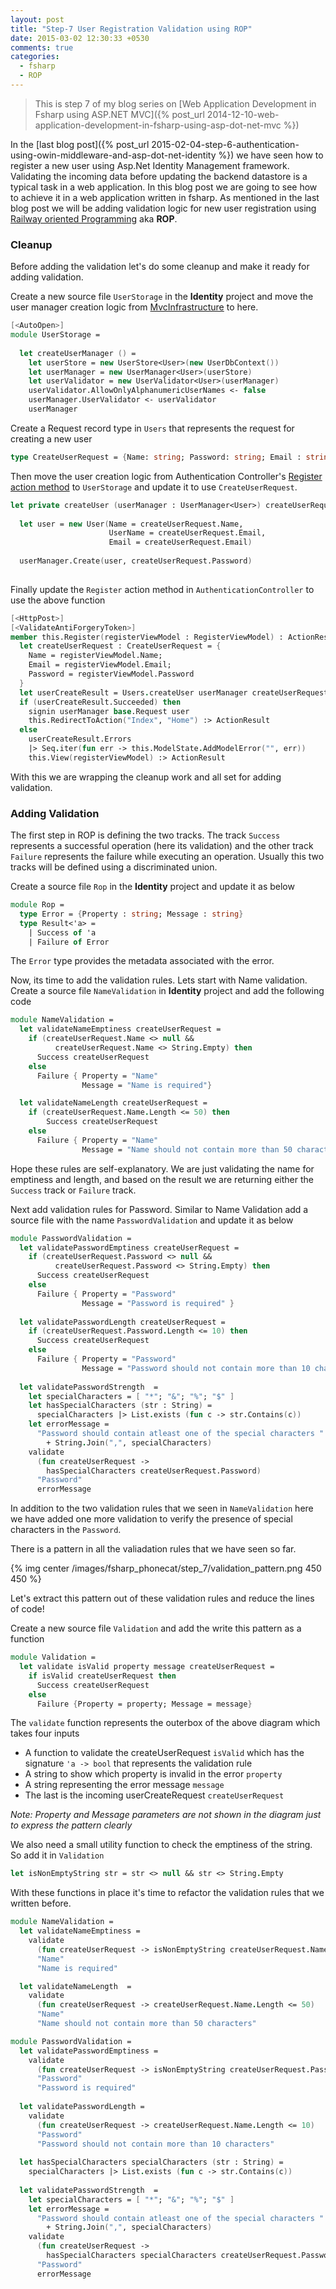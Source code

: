 ```yaml
---
layout: post
title: "Step-7 User Registration Validation using ROP"
date: 2015-03-02 12:30:33 +0530
comments: true
categories: 
  - fsharp
  - ROP
---
```


> This is step 7 of my blog series on [Web Application Development in Fsharp using ASP.NET MVC]({% post_url 2014-12-10-web-application-development-in-fsharp-using-asp-dot-net-mvc %})

In the [last blog post]({% post_url 2015-02-04-step-6-authentication-using-owin-middleware-and-asp-dot-net-identity %}) we have seen how to register a new user using Asp.Net Identity Management framework. Validating the incoming data before updating the backend datastore is a typical task in a web application. In this blog post we are going to see how to achieve it in a web application written in fsharp. As mentioned in the last blog post we will be adding validation logic for new user registration using [Railway oriented Programming](http://fsharpforfunandprofit.com/rop/) aka **ROP**.


### Cleanup

Before adding the validation let's do some cleanup and make it ready for adding validation. 

Create a new source file ```UserStorage``` in the **Identity** project and move the user manager creation logic from [MvcInfrastructure](https://github.com/tamizhvendan/fsharp-phonecat/blob/6/Web/MvcInfrastructure.fs#L15-L20) to here.

```fsharp
[<AutoOpen>]
module UserStorage =   
  
  let createUserManager () =
    let userStore = new UserStore<User>(new UserDbContext())
    let userManager = new UserManager<User>(userStore) 
    let userValidator = new UserValidator<User>(userManager)
    userValidator.AllowOnlyAlphanumericUserNames <- false   
    userManager.UserValidator <- userValidator
    userManager
```

Create a Request record type in ```Users``` that represents the request for creating a new user

```fsharp
type CreateUserRequest = {Name: string; Password: string; Email : string}
```

Then move the user creation logic from Authentication Controller's [Register action method](https://github.com/tamizhvendan/fsharp-phonecat/blob/6/Web/Controllers/AuthenticationController.fs#L62-L65) to ```UserStorage``` and update it to use ```CreateUserRequest```.

```fsharp
let private createUser (userManager : UserManager<User>) createUserRequest =
    
  let user = new User(Name = createUserRequest.Name, 
                      UserName = createUserRequest.Email, 
                      Email = createUserRequest.Email)
  
  userManager.Create(user, createUserRequest.Password)
    
```

Finally update the ```Register``` action method in ```AuthenticationController``` to use the above function

```fsharp
[<HttpPost>]
[<ValidateAntiForgeryToken>]
member this.Register(registerViewModel : RegisterViewModel) : ActionResult =
  let createUserRequest : CreateUserRequest = {
    Name = registerViewModel.Name; 
    Email = registerViewModel.Email; 
    Password = registerViewModel.Password 
  }
  let userCreateResult = Users.createUser userManager createUserRequest
  if (userCreateResult.Succeeded) then
    signin userManager base.Request user      
    this.RedirectToAction("Index", "Home") :> ActionResult
  else
    userCreateResult.Errors
    |> Seq.iter(fun err -> this.ModelState.AddModelError("", err))
    this.View(registerViewModel) :> ActionResult
```

With this we are wrapping the cleanup work and all set for adding validation.

### Adding Validation

The first step in ROP is defining the two tracks. The track ```Success``` represents a successful operation (here its validation) and the other track ```Failure``` represents the failure while executing an operation. Usually this two tracks will be defined using a discriminated union.

Create a source file ```Rop``` in the **Identity** project and update it as below

```fsharp
module Rop = 
  type Error = {Property : string; Message : string}
  type Result<'a> = 
    | Success of 'a
    | Failure of Error
```  

The ```Error``` type provides the metadata associated with the error.

Now, its time to add the validation rules. Lets start with Name validation. Create a source file ```NameValidation``` in **Identity** project and add the following code

```fsharp
module NameValidation = 
  let validateNameEmptiness createUserRequest =
    if (createUserRequest.Name <> null && 
          createUserRequest.Name <> String.Empty) then
      Success createUserRequest
    else
      Failure { Property = "Name"
                Message = "Name is required"}       

  let validateNameLength createUserRequest =
    if (createUserRequest.Name.Length <= 50) then
        Success createUserRequest
    else
      Failure { Property = "Name" 
                Message = "Name should not contain more than 50 characters"}
```

Hope these rules are self-explanatory. We are just validating the name for emptiness and length, and based on the result we are returning either the ```Success``` track or ```Failure``` track.

Next add validation rules for Password. Similar to Name Validation add a source file with the name ```PasswordValidation``` and update it as below

```fsharp
module PasswordValidation = 
  let validatePasswordEmptiness createUserRequest = 
    if (createUserRequest.Password <> null && 
          createUserRequest.Password <> String.Empty) then 
      Success createUserRequest
    else 
      Failure { Property = "Password"
                Message = "Password is required" }
  
  let validatePasswordLength createUserRequest = 
    if (createUserRequest.Password.Length <= 10) then 
      Success createUserRequest
    else 
      Failure { Property = "Password"
                Message = "Password should not contain more than 10 characters" }
  
  let validatePasswordStrength  = 
    let specialCharacters = [ "*"; "&"; "%"; "$" ]
    let hasSpecialCharacters (str : String) = 
      specialCharacters |> List.exists (fun c -> str.Contains(c))
    let errorMessage = 
      "Password should contain atleast one of the special characters " 
        + String.Join(",", specialCharacters)
    validate 
      (fun createUserRequest -> 
        hasSpecialCharacters createUserRequest.Password) 
      "Password" 
      errorMessage
```

In addition to the two validation rules that we seen in ```NameValidation``` here we have added one more validation to verify the presence of special characters in the ```Password```.

There is a pattern in all the valiadation rules that we have seen so far. 

{% img center /images/fsharp_phonecat/step_7/validation_pattern.png 450 450 %}

Let's extract this pattern out of these validation rules and reduce the lines of code!

Create a new source file ```Validation``` and add the write this pattern as a function

```fsharp
module Validation =  
  let validate isValid property message createUserRequest =
    if isValid createUserRequest then
      Success createUserRequest
    else
      Failure {Property = property; Message = message}      

```
The ```validate``` function represents the outerbox of the above diagram which takes four inputs

  * A function to validate the createUserRequest ```isValid``` which has the signature
    ```'a -> bool``` that represents the validation rule
  * A string to show which property is invalid in the error ```property```
  * A string representing the error message ```message```
  * The last is the incoming userCreateRequest ```createUserRequest```

*Note: Property and Message parameters are not shown in the diagram just to express the pattern clearly*

We also need a small utility function to check the emptiness of the string. So add it in ```Validation```

```fsharp
let isNonEmptyString str = str <> null && str <> String.Empty
```

With these functions in place it's time to refactor the validation rules that we written before.

```fsharp
module NameValidation = 
  let validateNameEmptiness =
    validate 
      (fun createUserRequest -> isNonEmptyString createUserRequest.Name) 
      "Name" 
      "Name is required"        

  let validateNameLength  =
    validate 
      (fun createUserRequest -> createUserRequest.Name.Length <= 50) 
      "Name" 
      "Name should not contain more than 50 characters"
```

```fsharp
module PasswordValidation = 
  let validatePasswordEmptiness =
    validate 
      (fun createUserRequest -> isNonEmptyString createUserRequest.Password) 
      "Password" 
      "Password is required"     
  
  let validatePasswordLength = 
    validate 
      (fun createUserRequest -> createUserRequest.Name.Length <= 10) 
      "Password" 
      "Password should not contain more than 10 characters"    
  
  let hasSpecialCharacters specialCharacters (str : String) = 
    specialCharacters |> List.exists (fun c -> str.Contains(c))
  
  let validatePasswordStrength  = 
    let specialCharacters = [ "*"; "&"; "%"; "$" ]
    let errorMessage = 
      "Password should contain atleast one of the special characters " 
        + String.Join(",", specialCharacters)
    validate 
      (fun createUserRequest -> 
        hasSpecialCharacters specialCharacters createUserRequest.Password) 
      "Password" 
      errorMessage
```